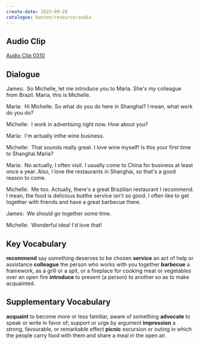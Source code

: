```yaml
---
create-date: 2023-09-28
catalogue: kasten/resource/audio
---
```


## Audio Clip
[Audio Clip 0310](https://archive.org/download/englishpod_all/englishpod_0310dg.mp3)

## Dialogue
James:  So Michelle, let me introduce you to Maria. She's my colleague from Brazil. Maria, this is Michelle. 

Maria:  Hi Michelle. So what do you do here in Shanghai? I mean, what work do you do? 

Michelle:  I work in advertising right now. How about you? 

Maria:  I'm actually inthe wine business. 

Michelle:  That sounds really great. I love wine myself! Is this your first time to Shanghai Maria? 

Maria:  No actually, I often visit. I usually come to China for business at least once a year. Also, I love the restaurants in Shanghai, so that's a good reason to come. 

Michelle:  Me too. Actually, there's a great Brazilian restaurant I recommend. I mean, the food is delicious butthe service isn't so good. I often like to get together with friends and have a great barbecue there. 

James:  We should go together some time. 

Michelle:  Wonderful idea! I'd love that! 

## Key Vocabulary
**recommend**      say something deserves to be chosen
**service**        an act of help or assistance
**colleague**      the person who works with you together
**barbecue**       a framework, as a grill or a spit, or a fireplace for cooking meat or vegetables over an open fire
**introduce**      to present (a person) to another so as to make acquainted.

## Supplementary Vocabulary
**acquaint**        to become more or less familiar, aware of something
**advocate**        to speak or write in favor of; support or urge by argument
**impression**      a strong, favourable, or remarkable effect
**picnic**          excursion or outing in which the people carry food with them and share a meal in the open air.
